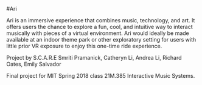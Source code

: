 #Ari

Ari is an immersive experience that combines music, technology, and art. It offers users the chance to explore a fun, cool, and intuitive way to interact musically with pieces of a virtual environment. Ari would ideally be made available at an indoor theme park or other exploratory setting for users with little prior VR exposure to enjoy this one-time ride experience.

Project by S.C.A.R.E
Smriti Pramanick, Catheryn Li, Andrea Li, Richard Oates, Emily Salvador

Final project for MIT Spring 2018 class 21M.385 Interactive Music Systems.
